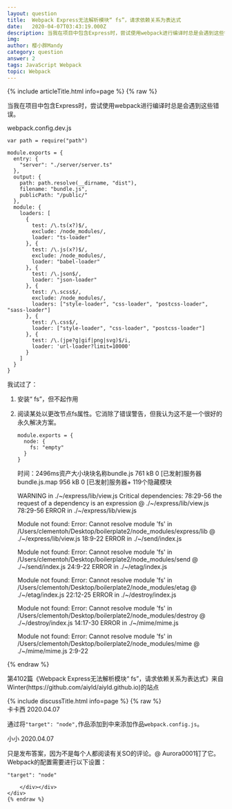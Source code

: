 ```yaml
---
layout: question
title:  Webpack Express无法解析模块“ fs”，请求依赖关系为表达式
date:   2020-04-07T03:43:19.000Z
description: 当我在项目中包含Express时，尝试使用webpack进行编译时总是会遇到这些错误。webpack.config.dev.jsvar path ...
img: 
author: 樱小胖Mandy
category: question
answer: 2
tags: JavaScript Webpack
topic: Webpack
---
```

<div class="article-root">
  <div class="article">
    {% include articleTitle.html info=page %}
    {% raw %}
    <div class="article-content"><p><font style="vertical-align: inherit;"><font style="vertical-align: inherit;">当我在项目中包含Express时，尝试使用webpack进行编译时总是会遇到这些错误。</font></font></p>

<p><font style="vertical-align: inherit;"><font style="vertical-align: inherit;">webpack.config.dev.js</font></font></p>

<pre><code>var path = require("path")<font></font>
<font></font>
module.exports = {<font></font>
  entry: {<font></font>
    "server": "./server/server.ts"<font></font>
  },<font></font>
  output: {<font></font>
    path: path.resolve(__dirname, "dist"),<font></font>
    filename: "bundle.js",<font></font>
    publicPath: "/public/"<font></font>
  },<font></font>
  module: {<font></font>
    loaders: [<font></font>
      {<font></font>
        test: /\.ts(x?)$/,<font></font>
        exclude: /node_modules/,<font></font>
        loader: "ts-loader"<font></font>
      }, {<font></font>
        test: /\.js(x?)$/,<font></font>
        exclude: /node_modules/,<font></font>
        loader: "babel-loader"<font></font>
      }, {<font></font>
        test: /\.json$/,<font></font>
        loader: "json-loader"<font></font>
      }, {<font></font>
        test: /\.scss$/,<font></font>
        exclude: /node_modules/,<font></font>
        loaders: ["style-loader", "css-loader", "postcss-loader", "sass-loader"]<font></font>
      }, {<font></font>
        test: /\.css$/,<font></font>
        loader: ["style-loader", "css-loader", "postcss-loader"]<font></font>
      }, {<font></font>
        test: /\.(jpe?g|gif|png|svg)$/i,<font></font>
        loader: 'url-loader?limit=10000'<font></font>
      }<font></font>
    ]<font></font>
  }<font></font>
}<font></font>
</code></pre>

<p><font style="vertical-align: inherit;"><font style="vertical-align: inherit;">我试过了：</font></font></p>

<ol>
<li><font style="vertical-align: inherit;"><font style="vertical-align: inherit;">安装“ fs”，但不起作用</font></font></li>
<li><p><font style="vertical-align: inherit;"><font style="vertical-align: inherit;">阅读某处以更改节点fs属性。</font><font style="vertical-align: inherit;">它消除了错误警告，但我认为这不是一个很好的永久解决方案。</font></font></p>

<pre><code>module.exports = {<font></font>
  node: {<font></font>
    fs: "empty"<font></font>
  }<font></font>
}<font></font>
</code></pre>

<p><font style="vertical-align: inherit;"><font style="vertical-align: inherit;">时间：2496ms资产大小块块名称bundle.js 761 kB 0 [已发射]服务器bundle.js.map 956 kB 0 [已发射]服务器+ 119个隐藏模块</font></font></p>

<p>WARNING in ./~/express/lib/view.js
Critical dependencies:
78:29-56 the request of a dependency is an expression
 @ ./~/express/lib/view.js 78:29-56
ERROR in ./~/express/lib/view.js</p>

<p>Module not found: Error: Cannot resolve module 'fs' in /Users/clementoh/Desktop/boilerplate2/node_modules/express/lib
 @ ./~/express/lib/view.js 18:9-22
ERROR in ./~/send/index.js</p>

<p>Module not found: Error: Cannot resolve module 'fs' in /Users/clementoh/Desktop/boilerplate2/node_modules/send
     @ ./~/send/index.js 24:9-22
    ERROR in ./~/etag/index.js</p>

<p>Module not found: Error: Cannot resolve module 'fs' in /Users/clementoh/Desktop/boilerplate2/node_modules/etag
 @ ./~/etag/index.js 22:12-25
ERROR in ./~/destroy/index.js</p>

<p>Module not found: Error: Cannot resolve module 'fs' in /Users/clementoh/Desktop/boilerplate2/node_modules/destroy
 @ ./~/destroy/index.js 14:17-30
ERROR in ./~/mime/mime.js</p>

<p>Module not found: Error: Cannot resolve module 'fs' in /Users/clementoh/Desktop/boilerplate2/node_modules/mime
 @ ./~/mime/mime.js 2:9-22</p></li>
</ol></div>
    {% endraw %}
  </div>
  <p class="winter_mark">第4102篇《Webpack Express无法解析模块“ fs”，请求依赖关系为表达式》来自Winter(https://github.com/aiyld/aiyld.github.io)的站点</p>
  <div class="discuss-wrapper">
    {% include discussTitle.html info=page %}
    {% raw %}
    <div class="discuss-list">
    <div class="discuss-item">
        <div class="discuss-parent">
          <div class="discuss-meta">
            <span class="discuss-user">卡卡西</span>
            <span class="discuss-time">2020.04.07</span>
          </div>
          <div class="discuss-comment"><p><font style="vertical-align: inherit;"><font style="vertical-align: inherit;">通过将</font></font><code>"target": "node",</code><font style="vertical-align: inherit;"><font style="vertical-align: inherit;">作品添加到中来</font><font style="vertical-align: inherit;">添加</font><font style="vertical-align: inherit;">作品</font></font><code>webpack.config.js</code><font style="vertical-align: inherit;"><font style="vertical-align: inherit;">。</font></font></p></div>
        </div></div><div class="discuss-item">
        <div class="discuss-parent">
          <div class="discuss-meta">
            <span class="discuss-user">小小</span>
            <span class="discuss-time">2020.04.07</span>
          </div>
          <div class="discuss-comment"><p><font style="vertical-align: inherit;"><font style="vertical-align: inherit;">只是发布答案，因为不是每个人都阅读有关SO的评论。</font><font style="vertical-align: inherit;">@ Aurora0001钉了它。</font><font style="vertical-align: inherit;">Webpack的配置需要进行以下设置：</font></font></p>

<pre><code>"target": "node"
</code></pre></div>
        </div></div>
    </div>
    {% endraw %}
  </div>
<div>
